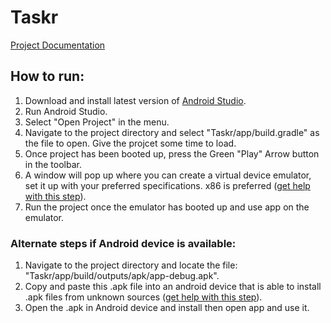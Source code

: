 # Taskr #

[Project Documentation](documentation/)

## How to run: ##
1. Download and install latest version of [Android Studio](https://developer.android.com/studio/index.html).
2. Run Android Studio.
3. Select "Open Project" in the menu.
4. Navigate to the project directory and select "Taskr/app/build.gradle" as the file to open. Give the projcet some time to load.
5. Once project has been booted up, press the Green "Play" Arrow button in the toolbar.
6. A window will pop up where you can create a virtual device emulator, set it up with your preferred specifications. x86 is preferred ([get help with this step](https://developer.android.com/studio/run/managing-avds.html)).
7. Run the project once the emulator has booted up and use app on the emulator.

### Alternate steps if Android device is available: ###
1. Navigate to the project directory and locate the file: "Taskr/app/build/outputs/apk/app-debug.apk".
2. Copy and paste this .apk file into an android device that is able to install .apk files from unknown sources ([get help with this step](https://developer.android.com/distribute/tools/open-distribution.html#unknown-sources)).
3. Open the .apk in Android device and install then open app and use it.
